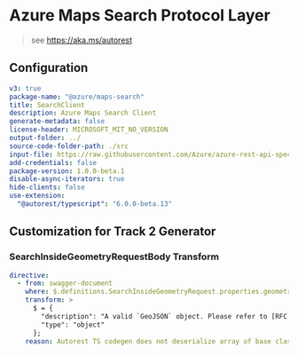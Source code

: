 # Azure Maps Search Protocol Layer

> see https://aka.ms/autorest

## Configuration

```yaml
v3: true
package-name: "@azure/maps-search"
title: SearchClient
description: Azure Maps Search Client
generate-metadata: false
license-header: MICROSOFT_MIT_NO_VERSION
output-folder: ../
source-code-folder-path: ./src
input-file: https://raw.githubusercontent.com/Azure/azure-rest-api-specs/master/specification/maps/data-plane/Search/preview/1.0/search.json
add-credentials: false
package-version: 1.0.0-beta.1
disable-async-iterators: true
hide-clients: false
use-extension:
  "@autorest/typescript": "6.0.0-beta.13"
```

## Customization for Track 2 Generator

### SearchInsideGeometryRequestBody Transform

```yaml
directive:
  - from: swagger-document
    where: $.definitions.SearchInsideGeometryRequest.properties.geometry
    transform: >
      $ = {
        "description": "A valid `GeoJSON` object. Please refer to [RFC 7946](https://tools.ietf.org/html/rfc7946#section-3) for details.",
        "type": "object"
      };
    reason: Autorest TS codegen does not deserialize array of base class objects as an operation parameter properly -> https://github.com/Azure/autorest.typescript/issues/1040
```

